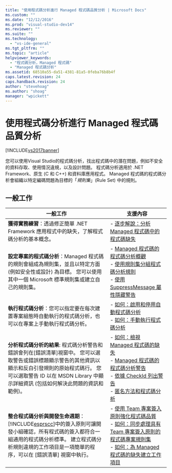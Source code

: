 ```yaml
---
title: "使用程式碼分析進行 Managed 程式碼品質分析 | Microsoft Docs"
ms.custom: ""
ms.date: "12/12/2016"
ms.prod: "visual-studio-dev14"
ms.reviewer: ""
ms.suite: ""
ms.technology: 
  - "vs-ide-general"
ms.tgt_pltfrm: ""
ms.topic: "article"
helpviewer_keywords: 
  - "程式碼分析，Managed 程式碼"
  - "Managed 程式碼分析"
ms.assetid: 68510a55-da51-4381-81a5-0feba76b8b4f
caps.latest.revision: 24
caps.handback.revision: 24
author: "stevehoag"
ms.author: "shoag"
manager: "wpickett"
---
```

# 使用程式碼分析進行 Managed 程式碼品質分析
[!INCLUDE[vs2017banner](../code-quality/includes/vs2017banner.md)]

您可以使用Visual Studio的程式碼分析，找出程式碼中的潛在問題，例如不安全的資料存取、使用情況違規，以及設計問題。  程式碼分析適用於 .NET Framework、原生 \(C 和 C\+\+\) 和資料庫應用程式。  Managed 程式碼的程式碼分析會組織以特定編碼問題為目標的「*規則集*」\(Rule Set\) 中的規則。  
  
## 一般工作  
  
|一般工作|支援內容|  
|----------|----------|  
|**獲得實務練習**：透過修正簡單 .NET Framework 應用程式中的缺失，了解程式碼分析的基本概念。|-   [逐步解說：分析 Managed 程式碼中的程式碼缺失](../code-quality/walkthrough-analyzing-managed-code-for-code-defects.md)|  
|**設定專案的程式碼分析**：Managed 程式碼的規則會組成為規則集，並且以特定方面 \(例如安全性或設計\) 為目標。  您可以使用其中一個 Microsoft 標準規則集或建立自己的規則集。|-   [Managed 程式碼的程式碼分析概觀](../code-quality/code-analysis-for-managed-code-overview.md)<br />-   [使用規則集分組程式碼分析規則](../code-quality/using-rule-sets-to-group-code-analysis-rules.md)<br />-   [使用 SuppressMessage 屬性隱藏警告](../code-quality/suppress-warnings-by-using-the-suppressmessage-attribute.md)|  
|**執行程式碼分析**：您可以指定要在每次建置專案組態時自動執行的程式碼分析，也可以在專案上手動執行程式碼分析。|-   [如何：啟用和停用自動程式碼分析](../Topic/How%20to:%20Enable%20and%20Disable%20Automatic%20Code%20Analysis%20for%20Managed%20Code.md)<br />-   [如何：手動執行程式碼分析](../code-quality/how-to-run-code-analysis-manually-for-managed-code.md)|  
|**分析程式碼分析的結果**: 程式碼分析警告和錯誤會列在\[錯誤清單\]視窗中。  您可以選取警告或錯誤標題顯示警告的其他資訊以顯示和反白引發規則的原始程式碼行。  您可以選取警告 ID 以在 MSDN Library 中顯示詳細資訊 \(包括如何解決此問題的資訊和範例\)。|-   [如何：檢視 Managed 程式碼的缺失](../code-quality/how-to-view-managed-code-defects.md)<br />-   [Managed 程式碼的程式碼分析警告](../code-quality/code-analysis-for-managed-code-warnings.md)<br />-   [依據 CheckId 列出警告](../code-quality/code-analysis-warnings-for-managed-code-by-checkid.md)<br />-   [匿名方法和程式碼分析](../code-quality/anonymous-methods-and-code-analysis.md)|  
|**整合程式碼分析與開發生命週期**：[!INCLUDE[esprscc](../code-quality/includes/esprscc_md.md)]中的簽入原則可讓開發小組確認，所有程式碼的簽入都符合一組通用的程式碼分析標準。  建立程式碼分析規則違規的工作項目是一項簡單的程序，可以在 \[錯誤清單\] 視窗中執行。|-   [使用 Team 專案簽入原則強化程式碼品質](../code-quality/enhancing-code-quality-with-team-project-check-in-policies.md)<br />-   [如何：同步處理具有 Team 專案簽入原則的程式碼專案規則集](../code-quality/how-to-synchronize-code-project-rule-sets-with-team-project-check-in-policy.md)<br />-   [如何：為 Managed 程式碼的缺失建立工作項目](../code-quality/how-to-create-a-work-item-for-a-managed-code-defect.md)|